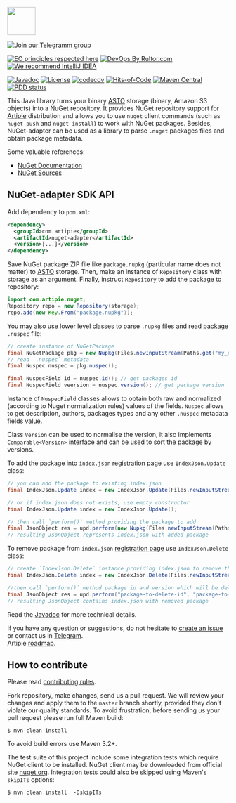 <a href="http://artipie.com"><img src="https://www.artipie.com/logo.svg" width="64px" height="64px"/></a>

[![Join our Telegramm group](https://img.shields.io/badge/Join%20us-Telegram-blue?&logo=telegram&?link=http://right&link=http://t.me/artipie)](http://t.me/artipie)

[![EO principles respected here](https://www.elegantobjects.org/badge.svg)](https://www.elegantobjects.org)
[![DevOps By Rultor.com](http://www.rultor.com/b/artipie/nuget-adapter)](http://www.rultor.com/p/artipie/nuget-adapter)
[![We recommend IntelliJ IDEA](https://www.elegantobjects.org/intellij-idea.svg)](https://www.jetbrains.com/idea/)

[![Javadoc](http://www.javadoc.io/badge/com.artipie/nuget-adapter.svg)](http://www.javadoc.io/doc/com.artipie/nuget-adapter)
[![License](https://img.shields.io/badge/license-MIT-green.svg)](https://github.com/com.artipie/artipie/blob/master/LICENSE.txt)
[![codecov](https://codecov.io/gh/artipie/artipie/branch/master/graph/badge.svg)](https://codecov.io/gh/artipie/nuget-adapter)
[![Hits-of-Code](https://hitsofcode.com/github/artipie/nuget-adapter)](https://hitsofcode.com/view/github/artipie/nuget-adapter)
[![Maven Central](https://img.shields.io/maven-central/v/com.artipie/nuget-adapter.svg)](https://maven-badges.herokuapp.com/maven-central/com.artipie/nuget-adapter)
[![PDD status](http://www.0pdd.com/svg?name=artipie/nuget-adapter)](http://www.0pdd.com/p?name=artipie/nuget-adapter)

This Java library turns your binary [ASTO](https://github.com/artipie/asto) 
storage (binary, Amazon S3 objects) into a NuGet repository. It provides NuGet repository 
support for [Artipie](https://github.com/artipie) distribution and allows you to use `nuget` client
commands (such as `nuget push` and `nuget install`) to work with NuGet packages. Besides, NuGet-adapter
can be used as a library to parse `.nuget` packages files and obtain package metadata.

Some valuable references:

  * [NuGet Documentation](https://docs.microsoft.com/en-us/nuget/)
  * [NuGet Sources](https://github.com/NuGet)

## NuGet-adapter SDK API

Add dependency to `pom.xml`:

```xml
<dependency>
  <groupId>com.artipie</groupId>
  <artifactId>nuget-adapter</artifactId>
  <version>[...]</version>
</dependency>
```

Save NuGet package ZIP file like `package.nupkg` (particular name does not matter)
to [ASTO](https://github.com/artipie/asto) storage. 
Then, make an instance of `Repository` class with storage as an argument.
Finally, instruct `Repository` to add the package to repository:

```java
import com.artipie.nuget;
Repository repo = new Repository(storage);
repo.add(new Key.From("package.nupkg"));
```

You may also use lower level classes to parse `.nupkg` files and read package `.nuspec` file:
```java
// create instance of NuGetPackage
final NuGetPackage pkg = new Nupkg(Files.newInputStream(Paths.get("my_example.nupkg")));
// read `.nuspec` metadata
final Nuspec nuspec = pkg.nuspec();

final NuspecField id = nuspec.id(); // get packages id
final NuspecField veersion = nuspec.version(); // get package version
```
Instance of `NuspecField` classes allows to obtain both raw and normalized 
(according to Nuget normalization rules) values of the fields. `Nuspec` allows to get description,
authors, packages types and any other `.nuspec` metadata fields value. 

Class `Version` can be used to normalise the version, it also implements `Comparable<Version>` 
interface and can be used to sort the package by versions.

To add the package into `index.json` [registration page](https://learn.microsoft.com/en-us/nuget/api/registration-base-url-resource#registration-page-object)
use `IndexJson.Update` class:

```java
// you can add the package to existing index.json
final IndexJson.Update index = new IndexJson.Update(Files.newInputStream(Paths.get("my_index.json")));

// or if index.json does not exists, use empty constructor
final IndexJson.Update index = new IndexJson.Update();

// then call `perform()` method providing the package to add
final JsonObject res = upd.perform(new Nupkg(Files.newInputStream(Paths.get("my_example.nupkg"))));
// resulting JsonObject represents index.json with added package
```

To remove package from `index.json` [registration page](https://learn.microsoft.com/en-us/nuget/api/registration-base-url-resource#registration-page-object)
use `IndexJson.Delete` class:

```java
// create `IndexJson.Delete` instance providing index.json to remove the package from
final IndexJson.Delete index = new IndexJson.Delete(Files.newInputStream(Paths.get("my_index.json")));

//then call `perform()` method package id and version which will be deleted
final JsonObject res = upd.perform("package-to-delete-id", "package-to-delete-version");
// resulting JsonObject contains index.json with removed package
```

Read the [Javadoc](http://www.javadoc.io/doc/com.artipie/nuget-adapter)
for more technical details.

If you have any question or suggestions, do not hesitate to [create an issue](https://github.com/artipie/artipie/issues/new) or contact us in
[Telegram](https://t.me/artipie).  
Artipie [roadmap](https://github.com/orgs/artipie/projects/3).

## How to contribute

Please read [contributing rules](https://github.com/artipie/artipie/blob/master/CONTRIBUTING.md).

Fork repository, make changes, send us a pull request. We will review
your changes and apply them to the `master` branch shortly, provided
they don't violate our quality standards. To avoid frustration, before
sending us your pull request please run full Maven build:

```
$ mvn clean install 
```

To avoid build errors use Maven 3.2+.

The test suite of this project include some integration tests which require NuGet client to be installed.
NuGet client may be downloaded from official site [nuget.org](https://www.nuget.org/downloads).
Integration tests could also be skipped using Maven's `skipITs` options:

```
$ mvn clean install  -DskipITs
```
